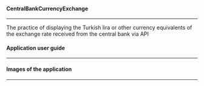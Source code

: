#### CentralBankCurrencyExchange
---
The practice of displaying the Turkish lira or other currency equivalents of the exchange rate received from the central bank via API

#### Application user guide
---

#### Images of the application
---
